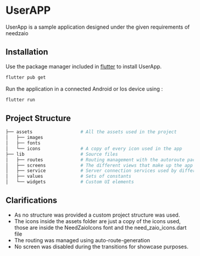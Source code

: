 # UserAPP

UserApp is a sample application designed under the given requirements of needzaio

## Installation

Use the package manager included in [flutter](https://flutter.dev/docs/get-started/install) to install UserApp.

```bash
flutter pub get
```

Run the application in a connected Android or Ios device using :
```bash
flutter run
```

## Project Structure
```bash
├── assets                  # All the assets used in the project
│   ├── images              
│   ├── fonts               
│   └── icons               # A copy of every icon used in the app
├── lib                     # Source files 
│   ├── routes              # Routing management with the autoroute package
│   ├── screens             # The different views that make up the app
│   ├── service             # Server connection services used by different parts of the app
│   ├── values              # Sets of constants
│   └── widgets             # Custom UI elements
```

## Clarifications
 * As no structure was provided a custom project structure was used.
 * The icons inside the assets folder are just a copy of the icons used, those are inside the NeedZaioIcons font and the 
need_zaio_icons.dart file
 * The routing was managed using auto-route-generation
 * No screen was disabled during the transitions for showcase purposes.
